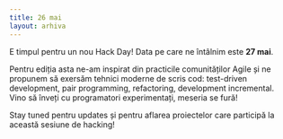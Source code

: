 ```yaml
---
title: 26 mai
layout: arhiva
---
```


E timpul pentru un nou Hack Day! Data pe care ne întâlnim este **27 mai**.

Pentru ediția asta ne-am inspirat din practicile comunităților Agile și ne propunem să exersăm tehnici moderne de scris cod: test-driven development, pair programming, refactoring, development incremental. Vino să înveți cu programatori experimentați, meseria se fură!

Stay tuned pentru updates și pentru aflarea proiectelor care participă la această sesiune de hacking!
